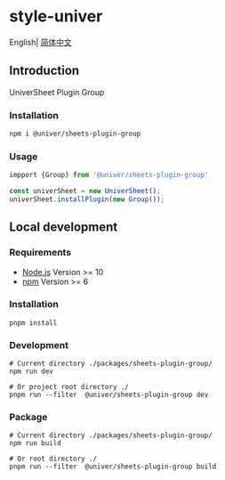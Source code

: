 # style-univer

English| [简体中文](./README-zh.md)

## Introduction

UniverSheet Plugin Group

### Installation

```bash
npm i @univer/sheets-plugin-group
```

### Usage

```js
impport {Group} from '@univer/sheets-plugin-group'

const univerSheet = new UniverSheet();
univerSheet.installPlugin(new Group());
```

## Local development

### Requirements

-   [Node.js](https://nodejs.org/en/) Version >= 10
-   [npm](https://www.npmjs.com/) Version >= 6

### Installation

```
pnpm install
```

### Development

```
# Current directory ./packages/sheets-plugin-group/
npm run dev

# Or project root directory ./
pnpm run --filter  @univer/sheets-plugin-group dev
```

### Package

```
# Current directory ./packages/sheets-plugin-group/
npm run build

# Or root directory ./
pnpm run --filter  @univer/sheets-plugin-group build
```
